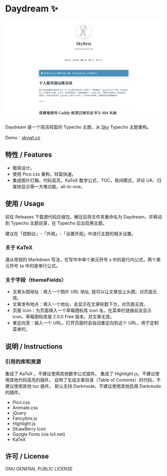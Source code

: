 # Daydream ✨

![screenshot.png](./screenshot.png)

Daydream 是一个简洁轻盈的 Typecho 主题，从 [Sky](https://github.com/Skywt2003/sky) Typecho 主题重构。

Demo：[skywt.cn](https://blog.skywt.cn/)

## 特性 / Features

- 极简设计。
- 使用 Pico.css 重构，轻盈快速。
- 集成图片灯箱，代码高亮，KaTeX 数学公式，TOC，夜间模式，评论 UA、归属地显示等一大堆功能，all-in-one。

## 使用 / Usage

前往 Releases 下载源代码压缩包，解压后将文件夹重命名为 Daydream，并移动到 Typecho 主题目录，在 Typecho 后台启用主题。

建议在「控制台」-「外观」-「设置外观」中进行主题的相关设置。

### 关于 KaTeX

遵从常规的 Markdown 写法，在写作中单个美元符号 `$` 中的是行内公式，两个美元符号 `$$` 中的是单行公式。

### 关于字段（themeFields）

- 文章头图地址：填入一个图片 URL 地址, 就可以让文章加上头图。对页面无效。
- 文章发布地点：填入一个地址，会显示在文章标题下方。对页面无效。
- 页面 icon：为页面填入一个草莓图标库 icon 名，在菜单栏链接前会显示 icon。草莓图标库是 2.0.0 Free 版本。对文章无效。
- 重定向至：输入一个 URL，打开页面时会自动重定向到这个 URL，用于定制菜单栏。

## 说明 / Instructions

### 引用的库和资源

集成了 KaTeX ，不建议使用其他数学公式插件。
集成了 Highlight.js，不建议使用其他代码高亮的插件。
自带了生成文章目录（Table of Contents）的代码，不建议使用其他 toc 插件。
默认支持 Darkmode，不建议使用其他启用 Darkmode 的插件。

- Pico.css
- Animate.css
- jQuery
- Fancybox.js
- Highlight.js
- StrawBerry Icon
- Google Fonts (via loli.net)
- KaTeX

## 许可 / License

GNU GENERAL PUBLIC LICENSE

